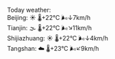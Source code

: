 Today weather:  
Beijing: ☀️   🌡️+22°C 🌬️↓7km/h  
Tianjin: 🌫  🌡️+22°C 🌬️↘11km/h  
Shijiazhuang: ☀️   🌡️+22°C 🌬️↓4km/h  
Tangshan: ☁️   🌡️+23°C 🌬️↙9km/h  
